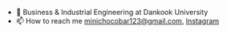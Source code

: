 - 🌱 Business & Industrial Engineering at Dankook University
- 📫 How to reach me minichocobar123@gmail.com, <a href="https://www.instagram.com/hyun__0807/">Instagram</a>

<!---
saksakki/saksakki is a ✨ special ✨ repository because its `README.md` (this file) appears on your GitHub profile.
You can click the Preview link to take a look at your changes.
--->
